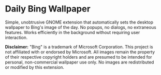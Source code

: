 # Daily Bing Wallpaper

Simple, unobtrusive GNOME extension that automatically sets the desktop wallpaper to Bing's image of the day. No popups, no dialogs, no extraneous features. Works efficiently in the background without requiring user interaction.

**Disclaimer:** "Bing" is a trademark of Microsoft Corporation. This project is not affiliated with or endorsed by Microsoft. All images remain the property of their respective copyright holders and are presumed to be intended for personal, non-commercial wallpaper use only. No images are redistributed or modified by this extension.
